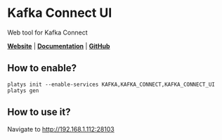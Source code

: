 # Kafka Connect UI

Web tool for Kafka Connect

**[Website](https://lenses.io/product/features/)** | **[Documentation](https://github.com/lensesio/kafka-connect-ui)** | **[GitHub](https://github.com/lensesio/kafka-connect-ui)**

## How to enable?

```
platys init --enable-services KAFKA,KAFKA_CONNECT,KAFKA_CONNECT_UI
platys gen
```

## How to use it?

Navigate to <http://192.168.1.112:28103>
